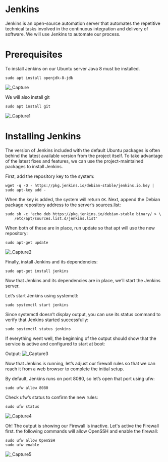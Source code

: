 # Jenkins
Jenkins is an open-source automation server that automates the repetitive technical tasks involved in the continuous integration and delivery of software.
We will use Jenkins to automate our process.

# Prerequisites
To install Jenkins on our Ubuntu server Java 8 must be installed.
```
sudo apt install openjdk-8-jdk
```
![_Capture](https://user-images.githubusercontent.com/35254833/101490751-00b58480-398d-11eb-81fc-96d58258c573.PNG)

We will also install git
```
sudo apt install git
```
![_Capture1](https://user-images.githubusercontent.com/35254833/101490863-2773bb00-398d-11eb-91e9-74630772677b.PNG)

# Installing Jenkins
The version of Jenkins included with the default Ubuntu packages is often behind the latest available version from the project itself. To take advantage of the latest fixes and features, we can use the project-maintained packages to install Jenkins.

First, add the repository key to the system:
```
wget -q -O - https://pkg.jenkins.io/debian-stable/jenkins.io.key | sudo apt-key add -
```
When the key is added, the system will return `OK`. Next, append the Debian package repository address to the server’s sources.list:
```
sudo sh -c 'echo deb https://pkg.jenkins.io/debian-stable binary/ > \
    /etc/apt/sources.list.d/jenkins.list'
```
When both of these are in place, run update so that apt will use the new repository:
```
sudo apt-get update
```
![_Capture2](https://user-images.githubusercontent.com/35254833/101490974-538f3c00-398d-11eb-9d68-076e594abc5f.PNG)

Finally, install Jenkins and its dependencies:
```
sudo apt-get install jenkins
```
Now that Jenkins and its dependencies are in place, we’ll start the Jenkins server.


Let’s start Jenkins using systemctl:
```
sudo systemctl start jenkins
```
Since systemctl doesn’t display output, you can use its status command to verify that Jenkins started successfully:
```
sudo systemctl status jenkins
```
If everything went well, the beginning of the output should show that the service is active and configured to start at boot:

Output:
![_Capture3](https://user-images.githubusercontent.com/35254833/101491849-72420280-398e-11eb-892d-2515ffdc42c7.PNG)


Now that Jenkins is running, let’s adjust our firewall rules so that we can reach it from a web browser to complete the initial setup.

By default, Jenkins runs on port 8080, so let’s open that port using ufw:
```
sudo ufw allow 8080
```
Check ufw’s status to confirm the new rules:
```
sudo ufw status
```
![_Capture4](https://user-images.githubusercontent.com/35254833/101492315-f8f6df80-398e-11eb-89a6-ca125fdb7d98.PNG)

Oh! The output is showing our Firewall is inactive. Let's active the Firewall first.
the following commands will allow OpenSSH and enable the firewall:
```
sudo ufw allow OpenSSH
sudo ufw enable
```
![_Capture5](https://user-images.githubusercontent.com/35254833/101492887-7cb0cc00-398f-11eb-9c45-b3002f89c702.PNG)


